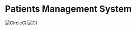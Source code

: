 # Patients Management System 
![CircleCI](https://circleci.com/gh/AshifMohammad/PatientManagementSystem/tree/master.svg?style=shield) ![CI](https://github.com/AshifMohammad/PatientManagementSystem/workflows/CI/badge.svg?branch=master)
